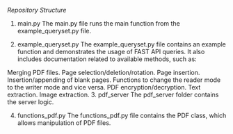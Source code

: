 *Repository Structure*
1. main.py
The main.py file runs the main function from the example_queryset.py file.

2. example_queryset.py
The example_queryset.py file contains an example function and demonstrates the usage of FAST API queries. It also includes documentation related to available methods, such as:

Merging PDF files.
Page selection/deletion/rotation.
Page insertion.
Insertion/appending of blank pages.
Functions to change the reader mode to the writer mode and vice versa.
PDF encryption/decryption.
Text extraction.
Image extraction.
3. pdf_server
The pdf_server folder contains the server logic.

4. functions_pdf.py
The functions_pdf.py file contains the PDF class, which allows manipulation of PDF files.
